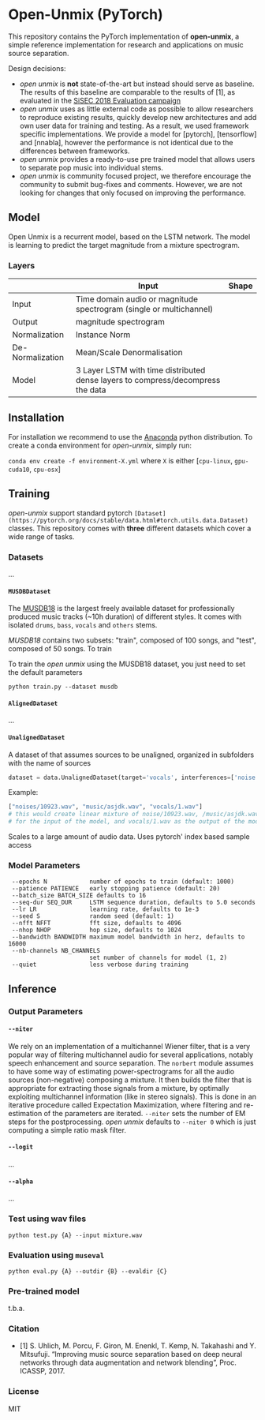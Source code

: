 # Open-Unmix (PyTorch)

This repository contains the PyTorch implementation of __open-unmix__, a simple reference implementation for research and applications on music source separation.

Design decisions:

* _open unmix_ is __not__ state-of-the-art but instead should serve as baseline. The results of this baseline are comparable to the results of [1], as evaluated in the [SiSEC 2018 Evaluation campaign](https://sisec18.unmix.app)
* _open unmix_ uses as little external code as possible to allow researchers to reproduce existing results, quickly develop new architectures and add own user data for training and testing. As a result, we used framework specific implementations. We provide a model for [pytorch], [tensorflow] and [nnabla], however the performance is not identical due to the differences between frameworks.
* _open unmix_ provides a ready-to-use pre trained model that allows users to separate pop music into individual stems.
* _open unmix_ is community focused project, we therefore encourage the community to submit bug-fixes and comments. However, we are not looking for changes that only focused on improving the performance. 

## Model

Open Unmix is a recurrent model, based on the LSTM network. The model is learning to predict the target magnitude from a mixture spectrogram. 

### Layers

|               | Input                                                                           | Shape      |
|---------------|---------------------------------------------------------------------------------|------------|
| Input         | Time domain audio or magnitude spectrogram (single or multichannel)             |            |
| Output        | magnitude spectrogram                                                           |            |
| Normalization | Instance Norm                                                                   |            |
| De-Normalization | Mean/Scale Denormalisation                                                   |            |
| Model         | 3 Layer LSTM with time distributed dense layers to compress/decompress the data |            |


## Installation

For installation we recommend to use the [Anaconda](https://anaconda.org/) python distribution. To create a conda environment for _open-unmix_, simply run:

`conda env create -f environment-X.yml` where `X` is either [`cpu-linux`, `gpu-cuda10`, `cpu-osx`]

## Training

_open-unmix_ support standard pytorch `[Dataset](https://pytorch.org/docs/stable/data.html#torch.utils.data.Dataset)` classes. This repository comes with __three__ different datasets which cover a wide range of tasks.

### Datasets
...

#### `MUSDBDataset`

The [MUSDB18](https://sigsep.github.io/datasets/musdb.html) is the largest freely available dataset for professionally produced music tracks (~10h duration) of different styles. It comes with isolated `drums`, `bass`, `vocals` and `others` stems.

_MUSDB18_ contains two subsets: "train", composed of 100 songs, and "test", composed of 50 songs. To train

To train the _open unmix_ using the MUSDB18 dataset, you just need to set the default parameters

```
python train.py --dataset musdb
```

#### `AlignedDataset`

...

#### `UnalignedDataset`

A dataset of that assumes sources to be unaligned,
organized in subfolders with the name of sources


```python
dataset = data.UnalignedDataset(target='vocals', interferences=['noise', 'musics'], ...)
```

Example:

```python
["noises/10923.wav", "music/asjdk.wav", "vocals/1.wav"]
# this would create linear mixture of noise/10923.wav, /music/asjdk.wav and vocals/1.wav
# for the input of the model, and vocals/1.wav as the output of the model
```

Scales to a large amount of audio data.
Uses pytorch' index based sample access

### Model Parameters

```
 --epochs N            number of epochs to train (default: 1000)
 --patience PATIENCE   early stopping patience (default: 20)
 --batch_size BATCH_SIZE defaults to 16
 --seq-dur SEQ_DUR     LSTM sequence duration, defaults to 5.0 seconds
 --lr LR               learning rate, defaults to 1e-3
 --seed S              random seed (default: 1)
 --nfft NFFT           fft size, defaults to 4096
 --nhop NHOP           hop size, defaults to 1024
 --bandwidth BANDWIDTH maximum model bandwidth in herz, defaults to 16000
 --nb-channels NB_CHANNELS
                       set number of channels for model (1, 2)
 --quiet               less verbose during training
```

## Inference

### Output Parameters

#### `--niter`

We rely on an implementation of a multichannel Wiener filter, that is a very popular way of filtering multichannel audio for several applications, notably speech enhancement and source separation. The `norbert` module assumes to have some way of estimating power-spectrograms for all the audio sources (non-negative) composing a mixture. It then builds the filter that is appropriate for extracting those signals from a mixture, by optimally exploiting multichannel information (like in stereo signals). This is done in an iterative procedure called Expectation Maximization, where filtering and re-estimation of the parameters are iterated. `--niter` sets the number of EM steps for the postprocessing. _open unmix_ defaults to `--niter 0` which is just computing a simple ratio mask filter.

#### `--logit`

...

#### `--alpha`

...

### Test using wav files

`python test.py {A} --input mixture.wav`

### Evaluation using `museval`

`python eval.py {A} --outdir {B} --evaldir {C}`


### Pre-trained model

t.b.a.


### Citation

* [1] S. Uhlich, M. Porcu, F. Giron, M. Enenkl, T. Kemp, N. Takahashi and Y. Mitsufuji. “Improving music source separation based on deep neural networks through data augmentation and network blending”, Proc. ICASSP, 2017.

### License

MIT